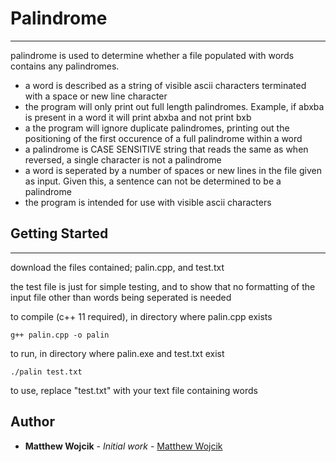 # Palindrome
---

palindrome is used to determine whether a file populated with words contains any palindromes.

- a word is described as a string of visible ascii characters terminated with a space or new line character
- the program will only print out full length palindromes. Example, if abxba is present in a word it will print abxba and not print bxb
- a the program will ignore duplicate palindromes, printing out the positioning of the first occurence of a full palindrome within a word
- a palindrome is CASE SENSITIVE string that reads the same as when reversed, a single character is not a palindrome
-	a word is seperated by a number of spaces or new lines in the file given as input. Given this, a sentence can not be determined to be a palindrome
- the program is intended for use with visible ascii characters

## Getting Started
---
download the files contained; palin.cpp, and test.txt

the test file is just for simple testing, and to show that no formatting of the input file other than words being seperated is needed

to compile (c++ 11 required), in directory where palin.cpp exists

```
g++ palin.cpp -o palin
```

to run, in directory where palin.exe and test.txt exist 
```
./palin test.txt
```
to use, replace "test.txt" with your text file containing words

## Author

* **Matthew Wojcik** - *Initial work* - [Matthew Wojcik](https://github.com/Matthew-Wojcik)
